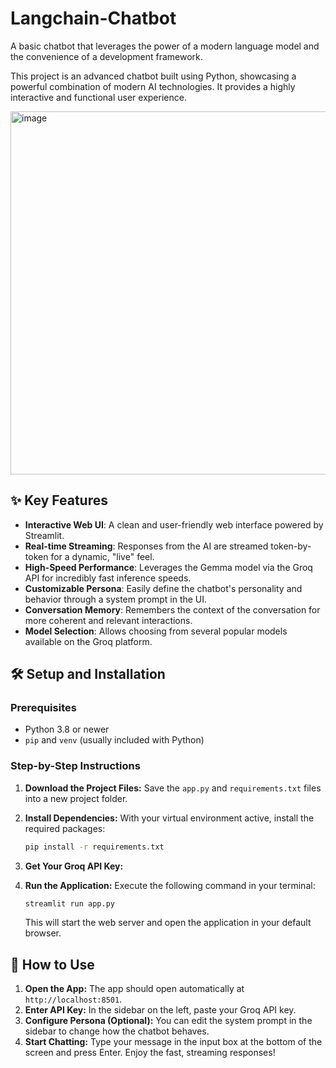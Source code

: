 # Langchain-Chatbot
A basic chatbot that leverages the power of a modern language model and the convenience of a development framework.

This project is an advanced chatbot built using Python, showcasing a powerful combination of modern AI technologies. It provides a highly interactive and functional user experience.

<img width="1353" height="581" alt="image" src="https://github.com/user-attachments/assets/f4be6d8c-9d0a-45db-8b4f-c1a53f68fcc9" />

## ✨ Key Features

-   **Interactive Web UI**: A clean and user-friendly web interface powered by Streamlit.
-   **Real-time Streaming**: Responses from the AI are streamed token-by-token for a dynamic, "live" feel.
-   **High-Speed Performance**: Leverages the Gemma model via the Groq API for incredibly fast inference speeds.
-   **Customizable Persona**: Easily define the chatbot's personality and behavior through a system prompt in the UI.
-   **Conversation Memory**: Remembers the context of the conversation for more coherent and relevant interactions.
-   **Model Selection**: Allows choosing from several popular models available on the Groq platform.

## 🛠️ Setup and Installation

### Prerequisites

-   Python 3.8 or newer
-   `pip` and `venv` (usually included with Python)

### Step-by-Step Instructions

1.  **Download the Project Files:**
    Save the `app.py` and `requirements.txt` files into a new project folder.

2.  **Install Dependencies:**
    With your virtual environment active, install the required packages:
    ```bash
    pip install -r requirements.txt
    ```

3.  **Get Your Groq API Key:**

4.  **Run the Application:**
    Execute the following command in your terminal:
    ```bash
    streamlit run app.py
    ```
    This will start the web server and open the application in your default browser.

## 🚀 How to Use

1.  **Open the App:** The app should open automatically at `http://localhost:8501`.
2.  **Enter API Key:** In the sidebar on the left, paste your Groq API key.
3.  **Configure Persona (Optional):** You can edit the system prompt in the sidebar to change how the chatbot behaves.
4.  **Start Chatting:** Type your message in the input box at the bottom of the screen and press Enter. Enjoy the fast, streaming responses!
